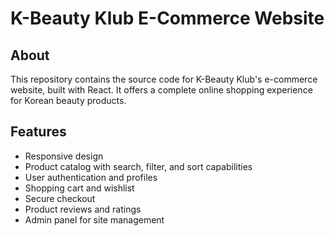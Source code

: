 # K-Beauty Klub E-Commerce Website

## About

This repository contains the source code for K-Beauty Klub's e-commerce website, built with React. It offers a complete online shopping experience for Korean beauty products.

## Features

- Responsive design
- Product catalog with search, filter, and sort capabilities
- User authentication and profiles
- Shopping cart and wishlist
- Secure checkout
- Product reviews and ratings
- Admin panel for site management

